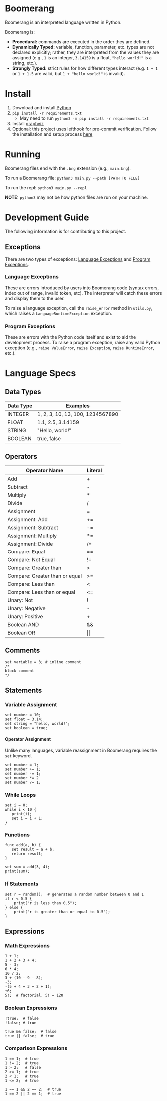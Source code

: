 # Boomerang
Boomerang is an interpreted language written in Python.

Boomerang is:
* **Procedural:** commands are executed in the order they are defined.
* **Dynamically Typed:** variable, function, parameter, etc. types are not declared explicitly; rather, they are interpreted from the values they are assigned (e.g., `1` is an integer, `3.14159` is a float, `"hello world!"` is a string, etc.).
* **Strongly Typed:** strict rules for how different types interact (e.g. `1 + 1` or `1 + 1.5` are valid, but `1 + "hello world!"` is invalid).

# Install
1. Download and install [Python](https://www.python.org/downloads/)
2. `pip install -r requirements.txt`
    * May need to run `python3 -m pip install -r requirements.txt`
3. Install [graphviz](https://graphviz.org/download/)
4. Optional: this project uses lefthook for pre-commit verification. Follow the installation and setup process [here](https://github.com/evilmartians/lefthook/blob/master/docs/full_guide.md)

# Running
Boomerang files end with the `.bng` extension (e.g., `main.bng`).

To run a Boomerang file:
`python3 main.py --path [PATH TO FILE]`

To run the repl:
`python3 main.py --repl`

**NOTE:** `python3` may not be how python files are run on your machine.

# Development Guide
The following information is for contributing to this project.

## Exceptions
There are two types of exceptions: [Language Exceptions](#language-exceptions) and [Program Exceptions](#program-exceptions).

### Language Exceptions
These are errors introduced by users into Boomerang code (syntax errors, index out of range, invalid token, etc). The interpreter will catch these errors and display them to the user.

To raise a language exception, call the `raise_error` method in `utils.py`, which raises a `LanguageRuntimeException` exception.

### Program Exceptions
These are errors with the Python code itself and exist to aid the development process. To raise a program exception, raise any valid Python exception (e.g., `raise ValueError`, `raise Exception`, `raise RuntimeError`, etc.).

# Language Specs

## Data Types
|Data Type|Examples|
|---|---|
|INTEGER|1, 2, 3, 10, 13, 100, 1234567890|
|FLOAT|1.1, 2.5, 3.14159|
|STRING|"Hello, world!"|
|BOOLEAN|true, false|

## Operators
|Operator Name|Literal|
|---|---|
|Add|+|
|Subtract|-|
|Multiply|*|
|Divide|/|
|Assignment|=|
|Assignment: Add|+=|
|Assignment: Subtract|-=|
|Assignment: Multiply|*=|
|Assignment: Divide|/=|
|Compare: Equal|==|
|Compare: Not Equal|!=|
|Compare: Greater than|>|
|Compare: Greater than or equal|>=|
|Compare: Less than|<|
|Compare: Less than or equal|<=|
|Unary: Not|!|
|Unary: Negative|-|
|Unary: Positive|+|
|Boolean AND|&&|
|Boolean OR| \|\| |

## Comments
```
set variable = 3; # inline comment
/*
block comment
*/
```

## Statements

### Variable Assignment
```
set number = 10;
set float = 3.14;
set string = "hello, world!";
set boolean = true;
```

#### Operator Assignment
Unlike many languages, variable reassignment in Boomerang requires the `set` keyword.
```
set number = 1;
set number += 1;
set number -= 1;
set number *= 2
set number /= 1;
```

### While Loops
```
set i = 0;
while i < 10 {
   print(i);
   set i = i + 1;
}
```

### Functions
```
func add(a, b) {
   set result = a + b;
   return result;
}

set sum = add(3, 4);
print(sum);
```

### If Statements
```
set r = random();  # generates a random number between 0 and 1
if r < 0.5 {
    print("r is less than 0.5");
} else {
    print("r is greater than or equal to 0.5");
}
```

## Expressions

### Math Expressions
```
1 + 1;
1 + 2 + 3 + 4;
5 - 3;
6 * 4;
10 / 2;
3 + (10 - 9 - 8);
-3;
-(5 + 4 + 3 + 2 + 1);
+6;
5!;  # factorial. 5! = 120
```

### Boolean Expressions
```
!true;  # false
!false; # true

true && false;  # false
true || false;  # true
```

### Comparison Expressions
```
1 == 1;  # true
1 != 2;  # true
1 > 2;   # false
2 >= 1;  # true
2 < 1;   # true
1 <= 2;  # true

1 == 1 && 2 == 2;  # true
1 == 2 || 2 == 1;  # true
```
